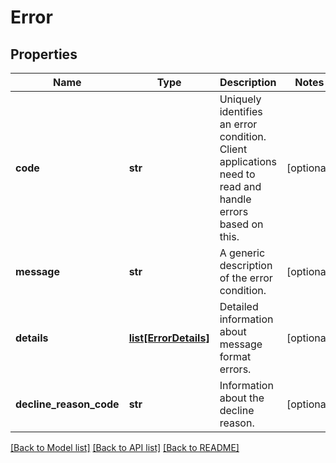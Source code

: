 # Error

## Properties
Name | Type | Description | Notes
------------ | ------------- | ------------- | -------------
**code** | **str** | Uniquely identifies an error condition. Client applications need to read and handle errors based on this. | [optional] 
**message** | **str** | A generic description of the error condition. | [optional] 
**details** | [**list[ErrorDetails]**](ErrorDetails.md) | Detailed information about message format errors. | [optional] 
**decline_reason_code** | **str** | Information about the decline reason. | [optional] 

[[Back to Model list]](../README.md#documentation-for-models) [[Back to API list]](../README.md#documentation-for-api-endpoints) [[Back to README]](../README.md)


